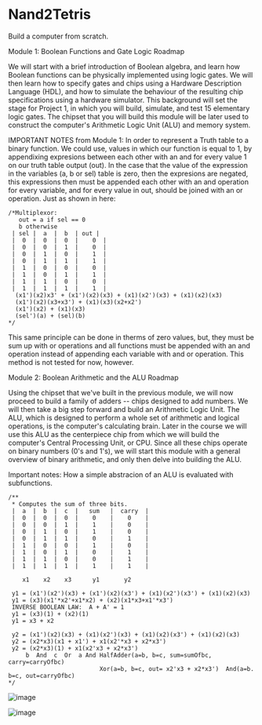 # Nand2Tetris
 Build a computer from scratch.
 
 Module 1: Boolean Functions and Gate Logic Roadmap
 
 We will start with a brief introduction of Boolean algebra, and learn how Boolean functions can be physically implemented using logic gates. We will then learn how to specify gates and chips using a Hardware Description Language (HDL), and how to simulate the behaviour of the resulting chip specifications using a hardware simulator. This background will set the stage for Project 1, in which you will build, simulate, and test 15 elementary logic gates. The chipset that you will build this module will be later used to construct the computer's Arithmetic Logic Unit (ALU) and memory system.
 
 IMPORTANT NOTES from Module 1: In order to represent a Truth table to a binary function. We could use, values in which our function is equal to 1, by appendixing expresions between each other with an and for every value 1 on our truth table output (out). In the case that the value of the expression in the variables (a, b or sel) table is zero, then the expresions are negated, this expressions then must be appended each other with an and operation for every variable, and for every value in out, should be joined  with an or operation. Just as shown in here:
 ```
 /*Multiplexor:
    out = a if sel == 0 
    b otherwise
  | sel |  a  |  b  | out |
  |  0  |  0  |  0  |	 0  |
  |  0  |  0  |  1  |	 0  |
  |  0  |  1  |  0  |	 1  |
  |  0  |  1  |  1  |	 1  |
  |  1  |  0  |  0  |	 0  |
  |  1  |  0  |  1  |	 1  |
  |  1  |  1  |  0  |	 0  |
  |  1  |  1  |  1  |	 1  |
   (x1')(x2)x3' + (x1')(x2)(x3) + (x1)(x2')(x3) + (x1)(x2)(x3)
   (x1')(x2)(x3+x3') + (x1)(x3)(x2+x2')
   (x1')(x2) + (x1)(x3)
   (sel')(a) + (sel)(b)
*/
```
This same principle can be done in therms of zero values, but, they must be sum up with or operations and all functions must be appended with an and operation instead of appending each variable with and or operation. This method is not tested for now, however.

Module 2: Boolean Arithmetic and the ALU Roadmap

 Using the chipset that we've built in the previous module, we will now proceed to build a family of adders -- chips designed to add numbers. We will then take a big step forward and build an Arithmetic Logic Unit. The ALU, which is designed to perform a whole set of arithmetic and logical operations, is the computer's calculating brain. Later in the course we will use this ALU as the centerpiece chip from which we will build the computer's Central Processing Unit, or CPU. Since all these chips operate on binary numbers (0's and 1's), we will start this module with a general overview of binary arithmetic, and only then delve into building the ALU.
 
 Important notes: How a simple abstracion of an ALU is evaluated with subfunctions.
```
/**
 * Computes the sum of three bits.
 |  a  |  b  |  c  |   sum   |  carry  |
 |  0  |  0  |  0  |    0    |    0    |
 |  0  |  0  |  1  |    1    |    0    |
 |  0  |  1  |  0  |    1    |    0    |
 |  0  |  1  |  1  |    0    |    1    |
 |  1  |  0  |  0  |    1    |    0    |
 |  1  |  0  |  1  |    0    |    1    |
 |  1  |  1  |  0  |    0    |    1    |
 |  1  |  1  |  1  |    1    |    1    |

    x1    x2    x3      y1       y2

 y1 = (x1')(x2')(x3) + (x1')(x2)(x3') + (x1)(x2')(x3') + (x1)(x2)(x3)
 y1 = (x3)(x1'*x2'+x1*x2) + (x2)(x1*x3+x1'*x3')
 INVERSE BOOLEAN LAW:  A + A' = 1
 y1 = (x3)(1) + (x2)(1)
 y1 = x3 + x2

 y2 = (x1')(x2)(x3) + (x1)(x2')(x3) + (x1)(x2)(x3') + (x1)(x2)(x3)
 y2 = (x2*x3)(x1 + x1') + x1(x2'*x3 + x2*x3')
 y2 = (x2*x3)(1) + x1(x2'x3 + x2*x3')
     b  And  c  Or  a And HalfAdder(a=b, b=c, sum=sumOfbc, carry=carryOfbc)
                          Xor(a=b, b=c, out= x2'x3 + x2*x3')  And(a=b. b=c, out=carryOfbc)
*/
```
![image](https://user-images.githubusercontent.com/36864288/197653284-1047a268-782d-4c99-9542-4c61a2dada8a.png)

 ![image](https://user-images.githubusercontent.com/36864288/197629944-31dd09c3-59df-4fa0-af44-35489f165ea1.png)


